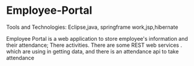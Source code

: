 # Employee-Portal
Tools and Technologies:
Eclipse,java, springframe work,jsp,hibernate


Employee Portal is a web application to store employee's information and their attendance; There activities.
There are some REST web services . which are using in getting data, and there is an attendance api to take attendance
